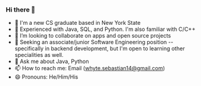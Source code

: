 ### Hi there 👋


- 🔭 I'm a new CS graduate based in New York State
- 🌱 Experienced with Java, SQL, and Python. I'm also familiar with C/C++
- 👯 I’m looking to collaborate on apps and open source projects
- 🤔 Seeking an associate/junior Software Engineering position -- specifically in backend development, but I'm open to learning other specialities as well.
- 💬 Ask me about Java, Python
- 📫 How to reach me: Email (whyte.sebastian14@gmail.com)
- 😄 Pronouns: He/Him/His
